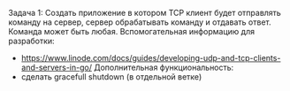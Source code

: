 Задача 1:
Создать приложение в котором TCP клиент будет отправлять команду на сервер, сервер обрабатывать команду и отдавать ответ.  Команда может быть любая.
Вспомогательная информацию для разработки:
-  https://www.linode.com/docs/guides/developing-udp-and-tcp-clients-and-servers-in-go/
   Дополнительная функциональность:
- сделать gracefull shutdown (в отдельной ветке)